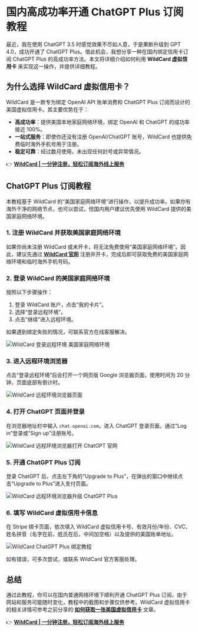 # 国内高成功率开通 ChatGPT Plus 订阅教程

最近，我在使用 ChatGPT 3.5 时感觉效果不尽如人意，于是果断升级到 GPT 4.0，成功开通了 ChatGPT Plus。借此机会，我想分享一种在国内绑定信用卡订阅 ChatGPT Plus 的高成功率方法。本文将详细介绍如何利用 **WildCard 虚拟信用卡** 来实现这一操作，并提供详细教程。

## 为什么选择 WildCard 虚拟信用卡？

WildCard 是一款专为绑定 OpenAI API 账单消费和 ChatGPT Plus 订阅而设计的美国虚拟信用卡。其主要优势在于：

- **高成功率**：提供美国本地家庭网络环境，绑定 OpenAI 和 ChatGPT 的成功率接近 100%。
- **一站式服务**：即使你还没有注册 OpenAI/ChatGPT 账号，WildCard 也提供免费临时海外手机号用于注册。
- **稳定可靠**：经过数月使用，未出现任何封号或异常情况。

👉 **[WildCard | 一分钟注册，轻松订阅海外线上服务](https://bbtdd.com/WildCard)**

## ChatGPT Plus 订阅教程

本教程基于 WildCard 的“美国家庭网络环境”进行操作，以提升成功率。如果你有海外干净的网络节点，也可以尝试，但国内用户建议优先使用 WildCard 提供的美国家庭网络环境。

### 1. 注册 WildCard 并获取美国家庭网络环境

如果你尚未注册 WildCard 或未开卡，将无法免费使用“美国家庭网络环境”。因此，建议先通过 **[WildCard 官网](https://bbtdd.com/WildCard)** 注册并开卡，完成后即可获取免费的美国家庭网络环境和临时海外手机号码。

### 2. 登录 WildCard 的美国家庭网络环境

按照以下步骤操作：

1. 登录 WildCard 账户，点击“我的卡片”。
2. 选择“登录远程环境”。
3. 点击“继续”进入远程环境。

如果遇到绑定失败的情况，可联系官方在线客服解决。

![WildCard 登录远程环境 美国家庭网络环境](https://bbtdd.com/img/1702612067.webp)

### 3. 进入远程环境浏览器

点击“登录远程环境”后会打开一个网页版 Google 浏览器页面，使用时间为 20 分钟，页面底部有倒计时。

![WildCard 远程环境浏览器页面](https://bbtdd.com/img/7816989369464.webp)

### 4. 打开 ChatGPT 页面并登录

在浏览器地址栏中输入 `chat.openai.com`，进入 ChatGPT 登录页面。通过“Log in”登录或“Sign up”注册账号。

![WildCard 远程环境浏览器打开 ChatGPT 官网](https://bbtdd.com/img/6731096743125.webp)

### 5. 开通 ChatGPT Plus 订阅

登录 ChatGPT 后，点击左下角的“Upgrade to Plus”，在弹出的窗口中继续点击“Upgrade to Plus”进入支付页面。

![WildCard 远程环境浏览器升级 ChatGPT Plus](https://bbtdd.com/img/940132252871.webp)

### 6. 填写 WildCard 虚拟信用卡信息

在 Stripe 绑卡页面，依次填入 WildCard 虚拟信用卡号、有效月份/年份、CVC、姓名拼音（名字在前，姓氏在后，中间加空格）以及提供的美国账单地址。

![WildCard ChatGPT Plus 绑定教程](https://bbtdd.com/img/613511545853176.webp)

如有错误，可多次尝试，或联系 WildCard 官方客服处理。

## 总结

通过此教程，你可以在国内普通网络环境下顺利开通 ChatGPT Plus 订阅。由于网站和服务可能随时变化，教程中的截图和步骤仅供参考。WildCard 虚拟信用卡的相关详情可参考之前分享的 **[如何获取一张美国虚拟信用卡](https://zhangzifan.com/how-get-us-virtual-credit-card.html)** 文章。

👉 **[WildCard | 一分钟注册，轻松订阅海外线上服务](https://bbtdd.com/WildCard)**